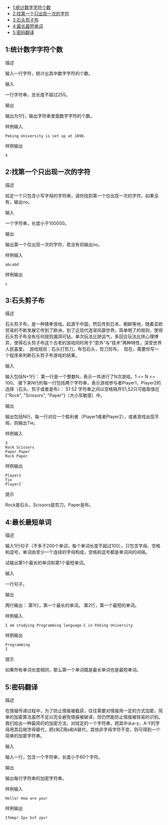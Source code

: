 <!-- MarkdownTOC -->

- [1:统计数字字符个数](#1统计数字字符个数)
- [2:找第一个只出现一次的字符](#2找第一个只出现一次的字符)
- [3:石头剪子布](#3石头剪子布)
- [4:最长最短单词](#4最长最短单词)
- [5:密码翻译](#5密码翻译)

<!-- /MarkdownTOC -->


<a name="1统计数字字符个数"></a>
## 1:统计数字字符个数

描述

输入一行字符，统计出其中数字字符的个数。

输入

一行字符串，总长度不超过255。

输出

输出为1行，输出字符串里面数字字符的个数。

样例输入

```
Peking University is set up at 1898.
```

样例输出

```
4
```

<a name="2找第一个只出现一次的字符"></a>
## 2:找第一个只出现一次的字符

描述

给定一个只包含小写字母的字符串，请你找到第一个仅出现一次的字符。如果没有，输出no。

输入

一个字符串，长度小于100000。

输出

输出第一个仅出现一次的字符，若没有则输出no。

样例输入

```
abcabd
```

样例输出

```
c
```

<a name="3石头剪子布"></a>
## 3:石头剪子布

描述

石头剪子布，是一种猜拳游戏。起源于中国，然后传到日本、朝鲜等地，随着亚欧贸易的不断发展它传到了欧洲，到了近现代逐渐风靡世界。简单明了的规则，使得石头剪子布没有任何规则漏洞可钻，单次玩法比拼运气，多回合玩法比拼心理博弈，使得石头剪子布这个古老的游戏同时用于“意外”与“技术”两种特性，深受世界人民喜爱。 
游戏规则：石头打剪刀，布包石头，剪刀剪布。 
现在，需要你写一个程序来判断石头剪子布游戏的结果。

输入

输入包括N+1行：
第一行是一个整数N，表示一共进行了N次游戏。1 <= N <= 100。
接下来N行的每一行包括两个字符串，表示游戏参与者Player1，Player2的选择（石头、剪子或者是布）：
S1 S2
字符串之间以空格隔开S1,S2只可能取值在{"Rock", "Scissors", "Paper"}（大小写敏感）中。

输出

输出包括N行，每一行对应一个胜利者（Player1或者Player2），或者游戏出现平局，则输出Tie。

样例输入

```
3
Rock Scissors
Paper Paper
Rock Paper
```

样例输出

```
Player1
Tie
Player2
```

提示

Rock是石头，Scissors是剪刀，Paper是布。

<a name="4最长最短单词"></a>
## 4:最长最短单词

描述

输入1行句子（不多于200个单词，每个单词长度不超过100），只包含字母、空格和逗号。单词由至少一个连续的字母构成，空格和逗号都是单词间的间隔。

试输出第1个最长的单词和第1个最短单词。 

输入

一行句子。

输出

两行输出：
第1行，第一个最长的单词。
第2行，第一个最短的单词。

样例输入

```
I am studying Programming language C in Peking University
```

样例输出

```
Programming
I
```

提示

如果所有单词长度相同，那么第一个单词既是最长单词也是最短单词。

<a name="5密码翻译"></a>
## 5:密码翻译

描述

在情报传递过程中，为了防止情报被截获，往往需要对情报用一定的方式加密，简单的加密算法虽然不足以完全避免情报被破译，但仍然能防止情报被轻易的识别。我们给出一种最简的的加密方法，对给定的一个字符串，把其中从a-y，A-Y的字母用其后继字母替代，把z和Z用a和A替代，其他非字母字符不变，则可得到一个简单的加密字符串。

输入

输入一行，包含一个字符串，长度小于80个字符。

输出

输出每行字符串的加密字符串。

样例输入

```
Hello! How are you!
```

样例输出

```
Ifmmp! Ipx bsf zpv!
```